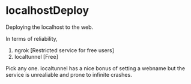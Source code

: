 # localhostDeploy

Deploying the localhost to the web.

In terms of reliability,

1. ngrok [Restricted service for free users]
1. localtunnel [Free]

Pick any one. localtunnel has a nice bonus of setting a webname but the service is unrealiable and prone to infinite crashes.